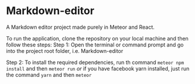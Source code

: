 # Markdown-editor
A Markdown editor project made purely in Meteor and React.

To run the application, clone the repository on your local machine and then follow these steps:
Step 1: Open the terminal or command prompt and go into the project root folder, i.e. Markdown-editor

Step 2: To install the required dependencies, run th command `meteor npm install` and then `meteor run` *or* if you have facebook yarn installed, 
        just run the command `yarn` and then `meteor`
                    
